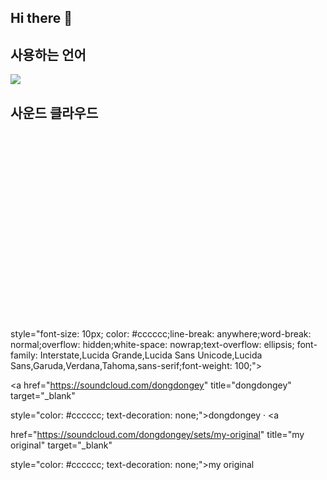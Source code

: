 ## Hi there 👋

<!--
**dongdongey/dongdongey** is a ✨ _special_ ✨ repository because its `README.md` (this file) appears on your GitHub profile.

Here are some ideas to get you started:

- 🔭 I’m currently working on ...
- 🌱 I’m currently learning ...
- 👯 I’m looking to collaborate on ...
- 🤔 I’m looking for help with ...
- 💬 Ask me about ...
- 📫 How to reach me: ...
- 😄 Pronouns: ...
- ⚡ Fun fact: ...
-->

## 사용하는 언어

<img align="center" src="https://github-readme-stats.vercel.app/api/top-langs/?username=dongdongey&layout=compact&theme=tokyonight&langs_count=6" />

## 사운드 클라우드

<iframe width="100%" height="300" scrolling="no" frameborder="no" allow="autoplay"

src="https://w.soundcloud.com/player/?url=https%3A//api.soundcloud.com/playlists/1878639347&color=%230e1e28&auto\_play=false&hide\_related=false&show\_comments=true&show\_user=true&show\_reposts=false&show\_teaser=true&visual=true"></iframe>

<div

style="font-size: 10px; color: #cccccc;line-break: anywhere;word-break: normal;overflow: hidden;white-space: nowrap;text-overflow: ellipsis; font-family: Interstate,Lucida Grande,Lucida Sans Unicode,Lucida Sans,Garuda,Verdana,Tahoma,sans-serif;font-weight: 100;">

<a href="https://soundcloud.com/dongdongey" title="dongdongey" target="\_blank"

style="color: #cccccc; text-decoration: none;">dongdongey</a> · <a

href="https://soundcloud.com/dongdongey/sets/my-original" title="my original" target="\_blank"

style="color: #cccccc; text-decoration: none;">my original</a></div>
